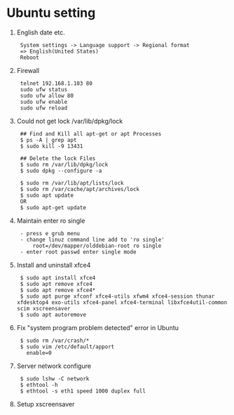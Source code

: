 Ubuntu setting
==============

1. English date etc.
   
        System settings -> Language support -> Regional format
        => English(United States)
        Reboot

2. Firewall

        telnet 192.168.1.103 80
        sudo ufw status
        sudo ufw allow 80
        sudo ufw enable
        sudo ufw reload

3. Could not get lock /var/lib/dpkg/lock

        ## Find and Kill all apt-get or apt Processes
        $ ps -A | grep apt
        $ sudo kill -9 13431

        ## Delete the lock Files
        $ sudo rm /var/lib/dpkg/lock
        $ sudo dpkg --configure -a

        $ sudo rm /var/lib/apt/lists/lock
        $ sudo rm /var/cache/apt/archives/lock
        $ sudo apt update
        OR
        $ sudo apt-get update

3. Maintain enter ro single

        - press e grub menu
        - change linuz command line add to 'ro single'
            root=/dev/mapper/olddebian-root ro single
        - enter root passwd enter single mode

4. Install and uninstall xfce4

        $ sudo apt install xfce4
        $ sudo apt remove xfce4
        $ sudo apt remove xfce4*
        $ sudo apt purge xfconf xfce4-utils xfwm4 xfce4-session thunar xfdesktop4 exo-utils xfce4-panel xfce4-terminal libxfce4util-common scim xscreensaver
        $ sudo apt autoremove

5. Fix "system program problem detected" error in Ubuntu

        $ sudo rm /var/crash/*
        $ sudo vim /etc/default/apport
          enable=0

6. Server network configure

        $ sudo lshw -C network
        $ ethtool -h
        $ ethtool -s eth1 speed 1000 duplex full

7. Setup xscreensaver

        
